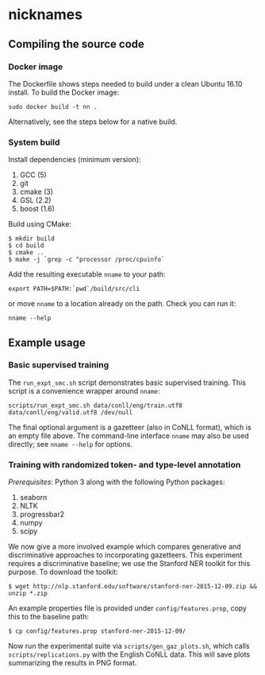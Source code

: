 # nicknames

## Compiling the source code

### Docker image

The Dockerfile shows steps needed to build under a clean Ubuntu 16.10
install. To build the Docker image:

``` shell
sudo docker build -t nn .
```

Alternatively, see the steps below for a native build.

### System build

Install dependencies (minimum version):

1. GCC (5)
2. git
3. cmake (3)
4. GSL (2.2)
5. boost (1.6)

Build using CMake:

``` shell
$ mkdir build
$ cd build
$ cmake ..
$ make -j `grep -c ^processor /proc/cpuinfo`
```

Add the resulting executable `nname` to your path:

``` shell
export PATH=$PATH:`pwd`/build/src/cli
```

or move `nname` to a location already on the path. Check you can
run it:

``` shell
nname --help
```

## Example usage

### Basic supervised training

The `run_expt_smc.sh` script demonstrates basic supervised
training. This script is a convenience wrapper around `nname`:

``` shell
scripts/run_expt_smc.sh data/conll/eng/train.utf8 data/conll/eng/valid.utf8 /dev/null
```

The final optional argument is a gazetteer (also in CoNLL format),
which is an empty file above. The command-line interface `nname` may
also be used directly; see `nname --help` for options.

### Training with randomized token- and type-level annotation

*Prerequisites*: Python 3 along with the following Python packages:

1. seaborn
2. NLTK
3. progressbar2
4. numpy
5. scipy

We now give a more involved example which compares generative and
discriminative approaches to incorporating gazetteers. This experiment
requires a discriminative baseline; we use the Stanford NER toolkit
for this purpose. To download the toolkit:

``` shell
$ wget http://nlp.stanford.edu/software/stanford-ner-2015-12-09.zip && unzip *.zip
```

An example properties file is provided under `config/features.prop`,
copy this to the baseline path:

``` shell
$ cp config/features.prop stanford-ner-2015-12-09/
```

Now run the experimental suite via `scripts/gen_gaz_plots.sh`, which
calls `scripts/replications.py` with the English CoNLL data. This will
save plots summarizing the results in PNG format.
